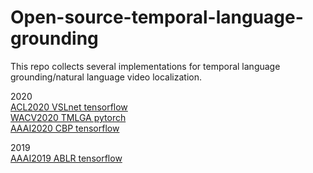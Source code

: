 # Open-source-temporal-language-grounding

This repo collects several implementations for temporal language grounding/natural language video localization.

2020  
[ACL2020 VSLnet tensorflow](https://github.com/IsaacChanghau/VSLNet)  
[WACV2020 TMLGA pytorch](https://github.com/crodriguezo/TMLGA)  
[AAAI2020 CBP tensorflow](https://github.com/JaywongWang/CBP)  

2019  
[AAAI2019 ABLR tensorflow](https://github.com/yytzsy/ABLR_code)